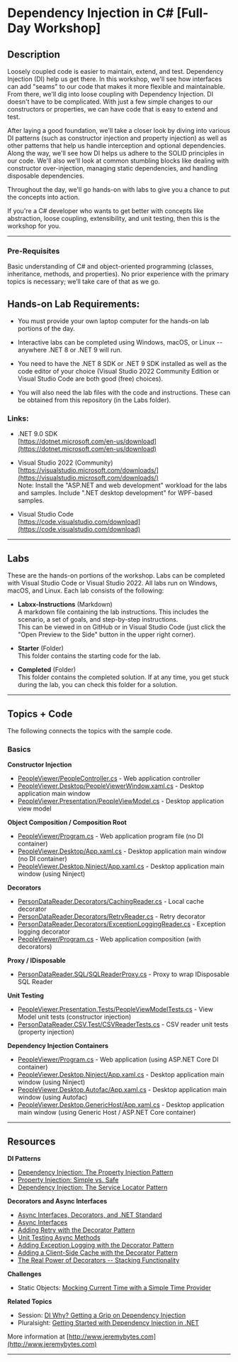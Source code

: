 # Dependency Injection in C# [Full-Day Workshop]

## Description  

Loosely coupled code is easier to maintain, extend, and test. Dependency Injection (DI) help us get there. In this workshop, we'll see how interfaces can add "seams" to our code that makes it more flexible and maintainable. From there, we'll dig into loose coupling with Dependency Injection. DI doesn't have to be complicated. With just a few simple changes to our constructors or properties, we can have code that is easy to extend and test.  

After laying a good foundation, we'll take a closer look by diving into various DI patterns (such as constructor injection and property injection) as well as other patterns that help us handle interception and optional dependencies. Along the way, we'll see how DI helps us adhere to the SOLID principles in our code. We'll also we'll look at common stumbling blocks like dealing with constructor over-injection, managing static dependencies, and handling disposable dependencies.  

Throughout the day, we'll go hands-on with labs to give you a chance to put the concepts into action.  

If you're a C# developer who wants to get better with concepts like abstraction, loose coupling, extensibility, and unit testing, then this is the workshop for you.  

---  

### Pre-Requisites  

Basic understanding of C# and object-oriented programming (classes, inheritance, methods, and properties). No prior experience with the primary topics is necessary; we’ll take care of that as we go.  

## Hands-on Lab Requirements:

* You must provide your own laptop computer for the hands-on lab portions of the day.

* Interactive labs can be completed using Windows, macOS, or Linux -- anywhere .NET 8 or .NET 9 will run.

* You need to have the .NET 8 SDK or .NET 9 SDK installed as well as the code editor of your choice (Visual Studio 2022 Community Edition or Visual Studio Code are both good (free) choices).  

* You will also need the lab files with the code and instructions. These can be obtained from this repository (in the Labs folder).

### Links:

* .NET 9.0 SDK  
[https://dotnet.microsoft.com/en-us/download](https://dotnet.microsoft.com/en-us/download)

* Visual Studio 2022 (Community)  
[https://visualstudio.microsoft.com/downloads/](https://visualstudio.microsoft.com/downloads/)  
Note: Install the "ASP.NET and web development" workload for the labs and samples. Include ".NET desktop development" for WPF-based samples.

* Visual Studio Code  
[https://code.visualstudio.com/download](https://code.visualstudio.com/download)  

---

## Labs

These are the hands-on portions of the workshop. Labs can be completed with Visual Studio Code or Visual Studio 2022. All labs run on Windows, macOS, and Linux. Each lab consists of the following:

* **Labxx-Instructions** (Markdown)  
A markdown file containing the lab instructions. This includes the scenario, a set of goals, and step-by-step instructions.  
This can be viewed in on GitHub or in Visual Studio Code (just click the "Open Preview to the Side" button in the upper right corner).

* **Starter** (Folder)  
This folder contains the starting code for the lab.

* **Completed** (Folder)  
This folder contains the completed solution. If at any time, you get stuck during the lab, you can check this folder for a solution.

--- 

## Topics + Code  

The following connects the topics with the sample code.  

### Basics 
**Constructor Injection**  
* [PeopleViewer/PeopleController.cs](/DemoCode/PeopleViewer/Controllers/PeopleController.cs) - Web application controller
* [PeopleViewer.Desktop/PeopleViewerWindow.xaml.cs](/DemoCode/PeopleViewer.Desktop/PeopleViewerWindow.xaml.cs) - Desktop application main window
* [PeopleViewer.Presentation/PeopleViewModel.cs](/DemoCode/PeopleViewer.Presentation/PeopleViewModel.cs) - Desktop application view model

**Object Composition / Composition Root**  
* [PeopleViewer/Program.cs](/DemoCode/PeopleViewer/Program.cs) - Web application program file (no DI container)
* [PeopleViewer.Desktop/App.xaml.cs](/DemoCode/PeopleViewer.Desktop/App.xaml.cs) - Desktop application main window (no DI container)
* [PeopleViewer.Desktop.Ninject/App.xaml.cs](/DemoCode/PeopleViewer.Desktop.Ninject/App.xaml.cs) - Desktop application main window (using Ninject)

**Decorators**
* [PersonDataReader.Decorators/CachingReader.cs](/DemoCode/PersonDataReader.Decorators/CachingReader.cs) - Local cache decorator  
* [PersonDataReader.Decorators/RetryReader.cs](/DemoCode/PersonDataReader.Decorators/RetryReader.cs) - Retry decorator  
* [PersonDataReader.Decorators/ExceptionLoggingReader.cs](/DemoCode/PersonDataReader.Decorators/ExceptionLoggingReader.cs) - Exception logging decorator  
* [PeopleViewer/Program.cs](/DemoCode/PeopleViewer/Program.cs) - Web application composition (with decorators)  

**Proxy / IDisposable**  
* [PersonDataReader.SQL/SQLReaderProxy.cs](/DemoCode/PersonDataReader.SQL/SQLReaderProxy.cs) - Proxy to wrap IDisposable SQL Reader  

**Unit Testing**
* [PeopleViewer.Presentation.Tests/PeopleViewModelTests.cs](/DemoCode/PeopleViewer.Presentation.Tests/PeopleViewModelTests.cs) - View Model unit tests (constructor injection)  
* [PersonDataReader.CSV.Test/CSVReaderTests.cs](/DemoCode/PersonDataReader.CSV.Test/CSVReaderTests.cs) - CSV reader unit tests (property injection)  

**Dependency Injection Containers**  
* [PeopleViewer/Program.cs](/DemoCode/PeopleViewer/Program.cs) - Web application (using ASP.NET Core DI container)
* [PeopleViewer.Desktop.Ninject/App.xaml.cs](/DemoCode/PeopleViewer.Desktop.Ninject/App.xaml.cs) - Desktop application main window (using Ninject)
* [PeopleViewer.Desktop.Autofac/App.xaml.cs](/DemoCode/PeopleViewer.Desktop.Autofac/App.xaml.cs) - Desktop application main window (using Autofac)  
* [PeopleViewer.Desktop.GenericHost/App.xaml.cs](/DemoCode/PeopleViewer.Desktop.GenericHost/App.xaml.cs) - Desktop application main window (using Generic Host / ASP.NET Core container)  

---

## Resources

**DI Patterns**  
* [Dependency Injection: The Property Injection Pattern](http://jeremybytes.blogspot.com/2014/01/dependency-injection-property-injection.html)  
* [Property Injection: Simple vs. Safe](http://jeremybytes.blogspot.com/2015/06/property-injection-simple-vs-safe.html)  
* [Dependency Injection: The Service Locator Pattern](http://jeremybytes.blogspot.com/2013/04/dependency-injection-service-locator.html)  

**Decorators and Async Interfaces**
* [Async Interfaces, Decorators, and .NET Standard](https://jeremybytes.blogspot.com/2019/01/more-di-async-interfaces-decorators-and.html)  
* [Async Interfaces](https://jeremybytes.blogspot.com/2019/01/more-di-async-interfaces.html)  
* [Adding Retry with the Decorator Pattern](https://jeremybytes.blogspot.com/2019/01/more-di-adding-retry-with-decorator.html)  
* [Unit Testing Async Methods](https://jeremybytes.blogspot.com/2019/01/more-di-unit-testing-async-methods.html)  
* [Adding Exception Logging with the Decorator Pattern](https://jeremybytes.blogspot.com/2019/01/more-di-adding-exception-logging-with.html)  
* [Adding a Client-Side Cache with the Decorator Pattern](https://jeremybytes.blogspot.com/2019/01/more-di-adding-client-side-cache-with.html)  
* [The Real Power of Decorators -- Stacking Functionality](https://jeremybytes.blogspot.com/2019/01/more-di-real-power-of-decorators.html)  

**Challenges**  
* Static Objects: [Mocking Current Time with a Simple Time Provider](https://jeremybytes.blogspot.com/2015/01/mocking-current-time-with-time-provider.html)  

**Related Topics**
* Session: [DI Why? Getting a Grip on Dependency Injection](http://www.jeremybytes.com/Demos.aspx#DI)
* Pluralsight: [Getting Started with Dependency Injection in .NET](https://app.pluralsight.com/library/courses/using-dependency-injection-on-ramp/table-of-contents) 

More information at [http://www.jeremybytes.com](http://www.jeremybytes.com)  

---  